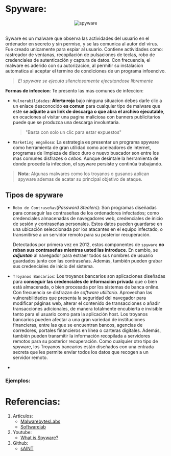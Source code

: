 # Spyware: 

<div align= "center">
<img src="https://www.malwarebytes.com/images/pillar-page/spyware-header-image.png" alt="spyware">
</div>
 
<br>

Syware es un malware que observa las actividades del usuario en el ordenador en secreto y sin permiso, y se las comunica al autor del virus. Fue creado unicamente para espiar al usuario. Contiene actividades como: rastreador de ventanas, recopilación de pulsaciones de teclas, robo de credenciales de autenticación y captura de datos.
Con frecuencia, el malware es aderido con su autorizacion, al permitir su instalacion automatica al aceptar el termino de condiciones de un programa infoencivo.
> _El spyware se ejecuta silenciosamente ejecutandose libremente_


 
**Formas de infeccion**:
Te presento las mas comunes de infeccion:
* `Vulnerabilidades`: ~~**Alerta roja**~~ bajo ninguna situacion debes darle clic a un enlace desconocido **es comun** para cualquier tipo de malware que este **se adjunte a un link de descarga o que abra el archivo ejecutable**, en ocaciones al visitar una pagina maliciosa con banners publicitarios puede que se produzca una descarga involuntaria.
   > "Basta con solo un clic para estar expuestos"
* `Marketing engañoso`: La estrategia es presentar un programa spyware como herramienta de gran utilidad como aceleadores de internet, programas de limpieza de disco duro o nuevo buscador son entre los mas comunes disfrazes o _cebos_. 
Aunque desintale la herramienta de donde procede la infeccion, el spyware persiste y continúa trabajando.
> __Nota__: Algunas malwares como los troyanos o gusanos aplican spyware ademas de acatar su principal objetivo de ataque.

## Tipos de spyware
- `Robo de Contraseñas`(_Password Stealers_): Son programas diseñadas para conseguir las contraseñas de los ordenadores infectados; como credenciales almacenadas de navegadores web, credenciales de inicio de sesión y  contraseñas personales. Estos datos pueden guardarse en una ubicación seleccionada por los atacantes en el equipo infectado, o transmitirse a un servidor remoto para su posterior recuperación. 

   Detectados por primera vez en 2012, estos componentes de `spyware` **no roban sus contraseñas mientras usted las introduce**. En cambio, se ***adjuntan*** al navegador para extraer todos sus nombres de usuario guardados junto con las contraseñas. Además, también pueden grabar sus credenciales de inicio del sistema.
- `Troyanos Bancarios`: Los troyanos bancarios son aplicaciones diseñadas para __conseguir las credenciales de información privada__ que o bien está almacenada, o bien procesada por los sistemas de banca online. Con frecuencia se disfrazan de _software utilitario_. Aprovechan las vulnerabilidades que presenta la seguridad del navegador para modificar páginas web, alterar el contenido de transacciones o añadir transacciones adicionales, de manera totalmente encubierta e invisible tanto para el usuario como para la aplicación host. Los troyanos bancarios pueden afectar a una gran variedad de instituciones financieras, entre las que se encuentran bancos, agencias de corredores, portales financieros en línea o carteras digitales. Además, también pueden transmitir la información recopilada a servidores remotos para su posterior recuperación.
Como cualquier otro tipo de spyware, los Troyanos bancarios están diseñados con una entrada secreta que les permite enviar todos los datos que recogen a un servidor remoto.
- 
### Ejemplos:
# Referencias:
1. Articulos:
   * [MalwarebytesLabs](https://es.malwarebytes.com/spyware/)
   * [Softwarelab](https://softwarelab.org/es/que-es-spyware/)
2. Youtube:
   - [What is Spyware?](https://www.youtube.com/watch?v=-Z3pp14oUiA)
3. Github:
   - [sAINT](https://github.com/tiagorlampert/sAINT)
